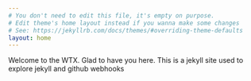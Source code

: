 ```yaml
---
# You don't need to edit this file, it's empty on purpose.
# Edit theme's home layout instead if you wanna make some changes
# See: https://jekyllrb.com/docs/themes/#overriding-theme-defaults
layout: home
---
```

Welcome to the WTX.  Glad to have you here.  This is a jekyll site used to explore jekyll and github webhooks
